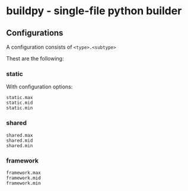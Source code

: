 # buildpy - single-file python builder


## Configurations

A configuration consists of `<type>.<subtype>`

Thest are the following:

### static

With configuration options:

```
static.max
static.mid
static.min
```




### shared

```
shared.max
shared.mid
shared.min
```


### framework

```
framework.max
framework.mid
framework.min
```
